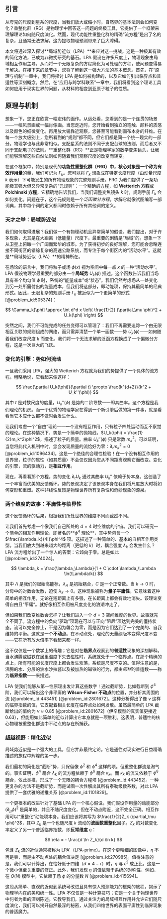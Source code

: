 ## 引言
从夸克的尺度到星系的尺度，当我们放大或缩小时，自然界的基本法则会如何变化？重整化群（RG）是物理学中回答这一问题的终极工具，它提供了一个框架来理解理论如何随尺度演化。然而，现代功能性重整化群的精确“流方程”是出了名的复杂，且通常无法求解。这为提取物理预测带来了巨大障碍。

本文将通过深入探讨**局域势近似（LPA）**来应对这一挑战。这是一种极其有效的简化方法，已成为非微扰研究的基石。LPA 假设在许多尺度上，物理现象由局域相互作用主导，从而将一个无限复杂的方程简化为可处理的方程，使问题变得易于解决。在接下来的章节中，您将了解到这一强大方法的基本概念。首先，在“原理与机制”一章中，我们将探讨 LPA 是如何被构建的，以及它如何引出临界点和普适性等深刻概念。然后，在“应用与跨学科联系”一章中，我们将看到这个理论工具如何应用于现实世界的问题，从材料的相变到亚原子粒子的性质。

## 原理与机制

想象一下，您正在欣赏一幅宏伟的画作。从远处看，您看到的是一个连贯的场景——一幅风景画或一幅肖像画。当您走近时，您开始看到独立的笔触、颜料的质感以及颜色的细微变化。再用放大镜靠近观察，您甚至可能看到画布本身的纤维。在每一个放大级别上，您所看到的“规则”都不同，但它们都是同一个统一现实的一部分。物理学也与此非常相似。支配星系的法则不同于支配台球的法则，而后者又不同于支配电子的法则。**重整化群（RG）**正是物理学家的数学变焦镜头，让我们能够理解这些自然法则如何随着我们观察尺度的改变而转变。

在这个框架中，特别是现代的**功能性重整化群（FRG）**中，核心对象是一个称为**有效作用量**的量，我们可记为 $\Gamma_k$。您可以将 $\Gamma_k$ 想象成在特定长度尺度（由动量尺度 $k$ 表示）下可能发生的所有物理现象的完整规则手册。FRG 为我们提供了一条功能极其强大但又异常复杂的“元规则”：一个精确的方程，如 **Wetterich 方程**或 **Polchinski 方程**，它精确地告诉我们，当我们调整变焦镜头 $k$ 时，规则手册 $\Gamma_k$ 会如何变化。问题在于，这个元规则是一个*泛函微分方程*。求解它就像试图编写一部词典，其中每个词的定义都同时依赖于所有其他词的定义。

### 天才之举：局域势近似

我们如何取得进展？我们做一个有物理动机且异常简单的假设。我们提出，对于许多现象，尤其是在大距离（低能量）尺度下，最重要的剧情是“局域”的。想象一下从卫星上俯瞰一个广阔而繁华的城市。为了获得初步的良好理解，您可能会忽略连接不同街区的错综复杂的高速公路系统，而专注于每个街区内的“活动水平”。这就是**局域势近似（LPA）**的精神所在。

在场论的语言中，我们将粒子或场 $\phi(x)$ 视为空间中每一点 $x$ 的一种“活动水平”。LPA 假设物理学最重要的部分由一个**局域势** $U_k(\phi)$ 描述。这个函数告诉我们当场具有某个均匀值 $\phi$ 时，系统的“能量成本”或“状态”。我们仍然考虑场从一处变化到另一处所需付出的能量成本，但我们将这部分，即动能项，保持其最简单的经典形式。因此，无限复杂的规则手册 $\Gamma_k$ 被近似为一个更简单的形式 [@problem_id:505374]：

$$
\Gamma_k[\phi] \approx \int d^d x \left( \frac{1}{2} (\partial_\mu \phi)^2 + U_k(\phi) \right)
$$

突然之间，我们不可能完成的任务变得可以管理了：我们不再需要追踪一个由无限相互关联的规则组成的网络，而只需弄清楚一个单一函数——势 $U_k(\phi)$——如何随着我们改变尺度 $k$ 而变化。我们将一个无法求解的泛函方程换成了一个偏微分方程，这是一次巨大的飞跃。

### 变化的引擎：势如何流动

一旦我们采用 LPA，强大的 Wetterich 方程就为我们的势提供了一个具体的流方程。粗略地说，它看起来像这样：

$$
\frac{\partial U_k(\phi)}{\partial t} \propto \frac{k^{d+2}}{k^2 + U_k''(\phi)}
$$

其中 $t$ 是对数尺度的度量，$U_k''(\phi)$ 是势的二阶导数——即其曲率。这个方程是我们理论的机房。而一个优秀的物理学家在得到一个新引擎后做的第一件事，就是看看当它本应什么都不做时会发生什么。

让我们考虑一个“自由”理论——一个没有相互作用，只有粒子四处运动而互不察觉的理论。在这种情况下，势是一个简单的抛物线，$U_k(\phi) = \frac{1}{2}m_k^2\phi^2$，描述了粒子的质量。曲率 $U_k''(\phi)$ 只是常数 $m_k^2$。可以证明，当您将此代入机制中时，您会发现质量的流恰好为零：$\partial_t m_k^2 = 0$ [@problem_id:1096434]。这是一个绝佳的合理性检验！在一个没有相互作用的世界里，粒子的属性（如其质量）不会仅仅因为您从不同距离观察它而改变。变化的引擎，流的驱动力，是**相互作用**。

现在，再看看那个方程。势的变化 $\partial_t U_k$ 通过其曲率 $U_k''$ 依赖于势本身。这创造了一个丰富而优美的反馈循环。势的景观决定了该景观本身在我们将尺度放大时将如何变形和重塑。这种非线性反馈是物理世界所有复杂性和奇妙现象的源泉。

### 两个维度的故事：平庸性与临界性

这个反馈循环的后果，根据我们所处世界的维度不同而截然不同。

让我们首先考虑一个像我们自己所处的 $d=4$ 时空维度的宇宙。我们可以研究一个简单的相互作用理论，即著名的**$\phi^4$ 理论**，其中势包含一个 $\frac{\lambda_k}{4!}\phi^4$ 项。这描述了一种简单的、基本的自相互作用类型。当我们放大到越来越大的距离（更低的 $k$）时，耦合强度 $\lambda_k$ 会发生什么？LPA 流方程给出了一个惊人的答案：它趋向于零。总是如此 [@problem_id:274024]。

$$
\lambda_k = \frac{\lambda_\Lambda}{1 + C \cdot \lambda_\Lambda \ln(\Lambda/k)}
$$

其中 $\Lambda$ 是我们的起始高能标，$\lambda_\Lambda$ 是初始耦合，$C$ 是一个正常数。当 $k \to 0$ 时，分母中的对数会发散，迫使 $\lambda_k \to 0$。这种现象被称为**量子平庸性**，它意味着这种简单的相互作用，无论在短距离上有多强，在长距离上都会有效地消失。该理论变得自由且“平庸”。就好像相互作用被尺度变化的浪潮冲走了。

但如果我们改变维数会怎样？让我们进入一个 $d=3$ 空间维度的世界。故事就完全不同了。流方程中的负向“驱动”项现在可以与正向“阻尼”项达到完美的僵持状态。流可以完全停止，不是因为耦合为零，而是因为它们达到了一个完美的、自我维持的平衡。这就是一个**不动点**。在不动点处，理论的无量纲版本变得尺度不变——它在所有放大倍率下看起来都一样。

这不仅仅是一个数学上的奇趣；它是对在**临界点**观察到的**普适性**现象的深刻解释。当水沸腾或磁铁在居里温度下失去磁性时，系统就处于一个临界点。在那个精确的点上，所有可能的长度尺度上都会发生涨落，系统是尺度不变的。值得注意的是，沸腾的水、分层的油水沙拉酱以及被加热的磁铁的行为，都由*同样*的普适数——称为**临界指数**——来描述。

LPA 使我们能够从第一性原理出发计算这些数字！通过截断势，比如截断到 $\phi^4$ 阶，我们可以解出这个非平庸的 **Wilson-Fisher 不动点**的位置，并分析其周围的流 [@problem_id:443451] [@problem_id:2801672]。这种分析得出了像 $\nu$ 这样的临界指数的值，它支配着相关长度在临界点处如何发散。虽然最简单的 LPA 截断给出的值约为 $\nu \approx 0.85$ [@problem_id:2801672]（伊辛模型的真实值更接近 0.63），但能用如此简单的近似计算出它本身就是一项胜利。这表明，普适性的核心物理被重整化群流中不动点的存在所捕获。

### 超越视野：精化近似

局域势近似是一个强大的工具，但它并非最终定论。它是通往对现实进行日益精确描述的旅程中辉煌的第一步。

我们最初的简化是“截断”势，只保留像 $\phi^2$ 和 $\phi^4$ 这样的项。但重整化群流是淘气的。事实证明，$\phi^4$ 耦合 $\lambda_k$ 的流方程依赖于 $\phi^6$ 耦合 $\kappa_k$。而 $\kappa_k$ 的流又依赖于 $\phi^8$ 耦合，依此类推，形成了一个无限的耦合方程塔 [@problem_id:443452]。一种更复杂的方法不是截断势，而是试图一次性解出其所有泰勒级数系数，对此 LPA 提供了一套优雅的递推关系 [@problem_id:1101829]。

一个更根本的改进针对了基础 LPA 的一个核心假设。我们假设作用量的动能部分 $(\partial_\mu \phi)^2$ 是简单的，并且不随尺度变化。但在不动点附近，这不完全正确。相互作用可以“重整化”动能项本身。我们应该将其写为 $\frac{1}{2}Z_k (\partial_\mu \phi)^2$，其中 $Z_k$ 是一个也随尺度 $k$ 流动的**波函数重整化**因子。$Z_k$ 的对数变化率定义了另一个普适临界指数，即**反常维度** $\eta$：

$$
\eta = - \frac{d \ln Z_k}{d \ln k}
$$

包含 $Z_k$ 流的近似通常被称为 LPA'（LPA-prime）。在这个更精细的图像中，$\eta$ 不再是零，而是由不动点处的耦合值决定 [@problem_id:270985]。值得注意的是，我们可以计算出，在恰好低于四维（$d=4-\epsilon$）时，$\eta$ 与 $\epsilon^2$ 成正比，这是一个微小但至关重要的修正。此外，我们发现 $\eta$ 的值依赖于系统的对称性，例如，在 $O(N)$ 模型中，它依赖于场 $\phi$ 的分量数 $N$ [@problem_id:415694]。

这段从简单、直观的近似到系统可改进且具有惊人预测能力的框架的旅程，揭示了物理学内在的美和统一性。LPA 不仅仅是一种计算技巧；它是一个关于物理世界中何者为重的深刻陈述。它教导我们，通过关注力的局域相互作用并允许它们随尺度演化，我们可以揭开自然最深的秘密，从我们四维世界的表面平庸性到临界现象的普适魔力。

